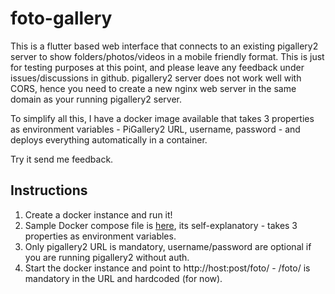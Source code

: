 # foto-gallery

This is a flutter based web interface that connects to an existing pigallery2 server to show folders/photos/videos in a mobile friendly format.
This is just for testing purposes at this point, and please leave any feedback under issues/discussions in github.
pigallery2 server does not work well with CORS, hence you need to create a new nginx web server in the same domain as your running pigallery2 server.

To simplify all this, I have a docker image available that takes 3 properties as environment variables - PiGallery2 URL, username, password - and deploys everything automatically in a container.

Try it send me feedback.

## Instructions
1. Create a docker instance and run it!
2. Sample Docker compose file is [here](resources/docker-compose.yml), its self-explanatory - takes 3 properties as environment variables.
3. Only pigallery2 URL is mandatory, username/password are optional if you are running pigallery2 without auth.
4. Start the docker instance and point to http://host:post/foto/  -  /foto/ is mandatory in the URL and hardcoded (for now).
